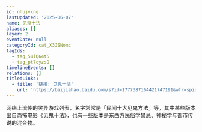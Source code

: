 ```yaml
---
id: nhujvxnq
lastUpdated: '2025-06-07'
name: 见鬼十法
aliases: []
layer: 2
eventDate: null
categoryId: cat_X3JSNomc
tagIds:
  - tag_5uiQ64t5
  - tag_pt7cyzs9
timelineEvents: []
relations: []
titledLinks:
  - title: '链接: 见鬼十法'
    url: 'https://baijiahao.baidu.com/s?id=1777387164421747191&wfr=spider&for=pc'
---
```

网络上流传的灵异游戏列表，名字常常是「民间十大见鬼方法」等，其中某些版本出自恐怖电影《见鬼十法》，也有一些版本是东西方民俗学禁忌、神秘学与都市传说的混合物。
